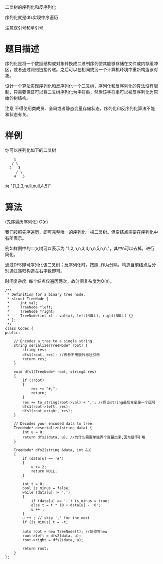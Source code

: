 二叉树的序列化和反序列化

序列化就是dfs实现中序遍历

注意双引号和单引号

# 题目描述

序列化是将一个数据结构或对象转换成二进制序列使其能够存储在文件或内存缓冲区，或者通过网络链接传递。之后可以在相同或另一个计算机环境中重新构造该对象。

设计一个算法实现序列化和反序列化一个二叉树，序列化和反序列化的算法没有限制，只需要保证可以将二叉树序列化为字符串，然后该字符串可以被反序列化为原始的树结构。

注意
不得使用类成员、全局或者静态变量存储状态，序列化和反序列化算法不能和状态有关。

# 样例

你可以序列化如下的二叉树
```
    1
   / \
  2   3
     / \
    4   5
```
为 "[1,2,3,null,null,4,5]"

# 算法
(先序遍历序列化) O(n)

我们按照先序遍历，即可完整唯一的序列化一棵二叉树。但空结点需要在序列化中有所表示。

例如样例中的二叉树可以表示为 "1,2,n,n,3,4,n,n,5,n,n,"，其中n可以去掉，进行简化。

通过DFS即可序列化该二叉树；反序列化时，按照 ,作为分隔，构造当前结点后分别通过递归构造左右字数即可。

时间复杂度: 每个结点仅遍历两次，故时间复杂度为O(n)。


```
/**
 * Definition for a binary tree node.
 * struct TreeNode {
 *     int val;
 *     TreeNode *left;
 *     TreeNode *right;
 *     TreeNode(int x) : val(x), left(NULL), right(NULL) {}
 * };
 */
class Codec {
public:

    // Encodes a tree to a single string.
    string serialize(TreeNode* root) {
        string res;
        dfs1(root, res); //传参不用额外标注引用
        return res;
    }

    void dfs1(TreeNode* root, string& res)
    {
        if (!root)
        {
            res += "#,";
            return;
        }
        res += to_string(root->val) + ','; //保证string最后肯定是一个逗号
        dfs1(root->left, res);
        dfs1(root->right, res);
    }

    // Decodes your encoded data to tree.
    TreeNode* deserialize(string data) {
        int u = 0;
        return dfs2(data, u); //为什么需要单独弄个变量出来,因为是传引用
    }

    TreeNode* dfs2(string &data, int &u)
    {
        if (data[u] == '#')
        {
            u += 2;
            return NULL;
        }

        int t = 0;
        bool is_minus = false;
        while (data[u] != ',')
        {
            if (data[u] == '-') is_minus = true;
            else t = t * 10 + data[u] - '0';
            u ++ ;
        }
        u ++ ; // skip ',' for the next
        if (is_minus) t = -t;

        auto root = new TreeNode(t); //记得写new
        root->left = dfs2(data, u);
        root->right = dfs2(data, u);

        return root;
    }
};
```
